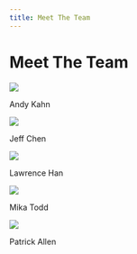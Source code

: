 ```yaml
---
title: Meet The Team
---
```


# Meet The Team

<img class="portraits" src="../build/meet-the-team/andy.jpeg"/>
<p>Andy Kahn</p>

<img class="portraits" src="../build/meet-the-team/jeff.png"/>
<p>Jeff Chen</p>

<img class="portraits" src="../build/meet-the-team/larry.jpeg"/>
<p>Lawrence Han</p>

<img class="portraits" src="../build/meet-the-team/mika.jpeg"/>
<p>Mika Todd</p>

<img class="portraits" src="../build/meet-the-team/patrick.png"/>
<p>Patrick Allen</p>  